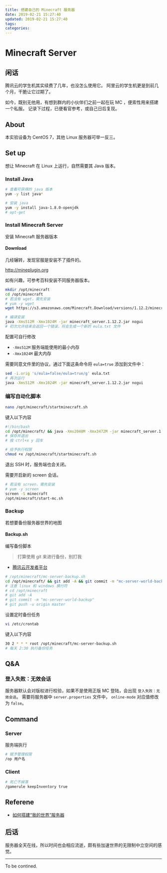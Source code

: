 ```yaml
---
title: 搭建自己的 Minecraft 服务器
date: 2019-02-21 15:27:40
updated: 2019-02-21 15:27:40
tags:
categories:
---
```


# Minecraft Server

## 闲话

腾讯云的学生机其实续费了几年，也没怎么使用它。
阿里云的学生机更是到前几个月，干脆让它过期了。

如今，既别无他用，有想到群内的小伙伴们之前一起在玩 MC ，便索性用来搭建一个私服。
记录下过程，已便看官参考，或自己日后复现。

<!-- more -->

## About

本实验设备为 CentOS 7，其他 Linux 服务器可举一反三。

## Set up

想让 Minecraft 在 Linux 上运行，自然需要其 Java 版本。

### Install Java

```sh
# 查看可获得的 java 版本
yum -y list java*
```

```sh
# 安装 java
yum -y install java-1.8.0-openjdk
# apt-get
```

### Install Minecraft Server

安装 Minecraft 服务器版本

#### Download

几经辗转，发现官服是安装不了插件的。

<http://mineplugin.org>

如有兴趣，可参考百科安装不同服务器版本。

```sh
mkdir /opt/minecraft
cd /opt/minecraft
# 若没有 wget，需先安装
# yum -y wget
wget https://s3.amazonaws.com/Minecraft.Download/versions/1.12.2/minecraft_server.1.12.2.jar
```

```sh
# 编译安装
java -Xms512M -Xmx1024M -jar minecraft_server.1.12.2.jar nogui
# 初次允许结束会返回一个错误，将会生成一个新的 eula.txt 文件
```

配置可自行修改

- `-Xms512M` 服务端能使用的最小内存
- `-Xmx1024M` 最大内存

需要同意文件里的协议，通过下面这条命令将 `eula=true` 添加到文件中：

```sh
sed -i.orig 's/eula=false/eula=true/g' eula.txt
# 再次运行
java -Xms512M -Xmx1024M -jar minecraft_server.1.12.2.jar nogui
```

### 编写自动化脚本

```sh
nano /opt/minecraft/startminecraft.sh
```

键入以下内容

```sh
#!/bin/bash
cd /opt/minecraft/ && java -Xms2048M -Xmx3472M -jar minecraft_server.1.12.2.jar nogui
# 保存并退出
# 按 ctrl+x y 回车
```

```sh
# 给予执行权限
chmod +x /opt/minecraft/startminecraft.sh
```

退出 SSH 时，服务端也会关闭。

需要开启新的 screen 会话。

```sh
# 若没有 screen，需先安装
# yum -y screen
screen -S minecraft
/opt/minecraft/start-mc.sh
```

### Backup

若想要备份服务器世界的地图

#### Backup.sh

编写备份脚本

> 打算使用 git 来进行备份，别打我

- [腾讯云开发者平台](https://dev.tencent.com)

```sh
# /opt/minecraft/mc-server-backup.sh
cd /opt/minecraft/ && git add -A && git commit -m "mc-server-world-backup" && git push
# 注意 linux 和 windows 换行符
# cd /opt/minecraft
# git add -A
# git commit -m "mc-server-world-backup"
# git push -u origin master
```

设置定时备份任务

```sh
vi /etc/crontab
```

键入以下内容

```sh
30 2 * * * root /opt/minecraft/mc-server-backup.sh
# 每天 2:30 执行备份任务
```

## Q&A

### 登入失败：无效会话

服务器默认会对版权进行校验，如果不是使用正版 MC 登陆，会出现 `登入失败：无效会话`。
需要将服务器中 `server.properties` 文件中， `online-mode` 对应值修改为 `false`。

## Command

### Server

服务端执行

```sh
# 赋予管理权限
/op 用户名
```

### Client

```sh
# 死亡不掉落
/gamerule keepInventory true
```

## Referene

- [如何搭建“我的世界”服务器](https://linux.cn/article-9480-1.html)

## 后话

服务器全天在线，所以时间也会相应流逝，颇有些加速世界的无限制中立空间的感觉。

---

To be contined.